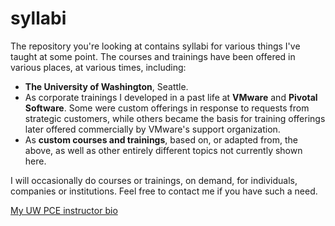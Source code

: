 # syllabi

The repository you're looking at contains syllabi for various things
I've taught at some point.
The courses and trainings have been offered in various places, at various
times, including:

- __The University of Washington__, Seattle.
- As corporate trainings I developed in a past life at __VMware__ and
  __Pivotal Software__.  Some were custom offerings in response to
  requests from strategic customers, while others became the basis for
  training offerings later offered commercially by VMware's support
  organization.
- As __custom courses and trainings__, based on, or adapted from,
the above, as well as other entirely different topics not currently
shown here.

I will occasionally do courses or trainings, on demand, for
individuals, companies or institutions.  Feel free to contact me if
you have such a need.

[My UW PCE instructor bio](./JK_Instructor_Bio.md)
